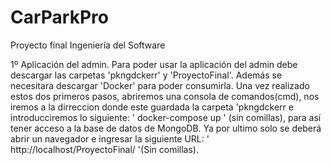 # CarParkPro
Proyecto final Ingeniería del Software

1º Aplicación del admin.
  Para poder usar la aplicación del admin debe descargar las carpetas 'pkngdckerr' y 'ProyectoFinal'. Además se necesitara descargar 'Docker' para poder consumirla.
  Una vez realizado estos dos primeros pasos, abriremos una consola de comandos(cmd), nos iremos a la dirreccion donde este guardada la carpeta 'pkngdckerr e introducciremos lo siguiente: ' docker-compose up ' (sin      comillas), para así tener acceso a la base de datos de MongoDB.
  Ya por ultimo solo se deberá abrir un navegador e ingresar la siguiente URL: ' http://localhost/ProyectoFinal/ '(Sin comillas).
